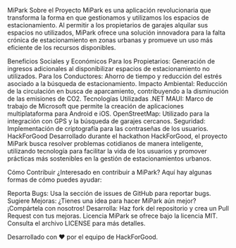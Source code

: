 
MiPark
Sobre el Proyecto
MiPark es una aplicación revolucionaria que transforma la forma en que gestionamos y utilizamos los espacios de estacionamiento. Al permitir a los propietarios de garajes alquilar sus espacios no utilizados, MiPark ofrece una solución innovadora para la falta crónica de estacionamiento en zonas urbanas y promueve un uso más eficiente de los recursos disponibles.

Beneficios Sociales y Económicos
Para los Propietarios: Generación de ingresos adicionales al disponibilizar espacios de estacionamiento no utilizados.
Para los Conductores: Ahorro de tiempo y reducción del estrés asociado a la búsqueda de estacionamiento.
Impacto Ambiental: Reducción de la circulación en busca de aparcamiento, contribuyendo a la disminución de las emisiones de CO2.
Tecnologías Utilizadas
.NET MAUI: Marco de trabajo de Microsoft que permite la creación de aplicaciones multiplataforma para Android e iOS.
OpenStreetMap: Utilizado para la integración con GPS y la búsqueda de garajes cercanos.
Seguridad: Implementación de criptografía para las contraseñas de los usuarios.
HackForGood
Desarrollado durante el hackathon HackForGood, el proyecto MiPark busca resolver problemas cotidianos de manera inteligente, utilizando tecnología para facilitar la vida de los usuarios y promover prácticas más sostenibles en la gestión de estacionamientos urbanos.

Cómo Contribuir
¿Interesado en contribuir a MiPark? Aquí hay algunas formas de cómo puedes ayudar:

Reporta Bugs: Usa la sección de issues de GitHub para reportar bugs.
Sugiere Mejoras: ¿Tienes una idea para hacer MiPark aún mejor? ¡Compártela con nosotros!
Desarrolla: Haz fork del repositorio y crea un Pull Request con tus mejoras.
Licencia
MiPark se ofrece bajo la licencia MIT. Consulta el archivo LICENSE para más detalles.

Desarrollado con ❤️ por el equipo de HackForGood.
